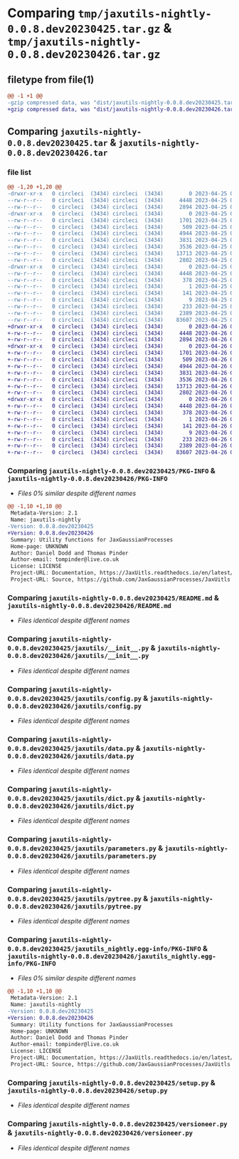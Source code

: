 # Comparing `tmp/jaxutils-nightly-0.0.8.dev20230425.tar.gz` & `tmp/jaxutils-nightly-0.0.8.dev20230426.tar.gz`

## filetype from file(1)

```diff
@@ -1 +1 @@
-gzip compressed data, was "dist/jaxutils-nightly-0.0.8.dev20230425.tar", last modified: Tue Apr 25 00:06:31 2023, max compression
+gzip compressed data, was "dist/jaxutils-nightly-0.0.8.dev20230426.tar", last modified: Wed Apr 26 00:06:37 2023, max compression
```

## Comparing `jaxutils-nightly-0.0.8.dev20230425.tar` & `jaxutils-nightly-0.0.8.dev20230426.tar`

### file list

```diff
@@ -1,20 +1,20 @@
-drwxr-xr-x   0 circleci  (3434) circleci  (3434)        0 2023-04-25 00:06:31.626845 jaxutils-nightly-0.0.8.dev20230425/
--rw-r--r--   0 circleci  (3434) circleci  (3434)     4448 2023-04-25 00:06:31.626845 jaxutils-nightly-0.0.8.dev20230425/PKG-INFO
--rw-r--r--   0 circleci  (3434) circleci  (3434)     2894 2023-04-25 00:06:26.000000 jaxutils-nightly-0.0.8.dev20230425/README.md
-drwxr-xr-x   0 circleci  (3434) circleci  (3434)        0 2023-04-25 00:06:31.630845 jaxutils-nightly-0.0.8.dev20230425/jaxutils/
--rw-r--r--   0 circleci  (3434) circleci  (3434)     1701 2023-04-25 00:06:26.000000 jaxutils-nightly-0.0.8.dev20230425/jaxutils/__init__.py
--rw-r--r--   0 circleci  (3434) circleci  (3434)      509 2023-04-25 00:06:31.630845 jaxutils-nightly-0.0.8.dev20230425/jaxutils/_version.py
--rw-r--r--   0 circleci  (3434) circleci  (3434)     4944 2023-04-25 00:06:26.000000 jaxutils-nightly-0.0.8.dev20230425/jaxutils/config.py
--rw-r--r--   0 circleci  (3434) circleci  (3434)     3831 2023-04-25 00:06:26.000000 jaxutils-nightly-0.0.8.dev20230425/jaxutils/data.py
--rw-r--r--   0 circleci  (3434) circleci  (3434)     3536 2023-04-25 00:06:26.000000 jaxutils-nightly-0.0.8.dev20230425/jaxutils/dict.py
--rw-r--r--   0 circleci  (3434) circleci  (3434)    13713 2023-04-25 00:06:26.000000 jaxutils-nightly-0.0.8.dev20230425/jaxutils/parameters.py
--rw-r--r--   0 circleci  (3434) circleci  (3434)     2802 2023-04-25 00:06:26.000000 jaxutils-nightly-0.0.8.dev20230425/jaxutils/pytree.py
-drwxr-xr-x   0 circleci  (3434) circleci  (3434)        0 2023-04-25 00:06:31.626845 jaxutils-nightly-0.0.8.dev20230425/jaxutils_nightly.egg-info/
--rw-r--r--   0 circleci  (3434) circleci  (3434)     4448 2023-04-25 00:06:31.000000 jaxutils-nightly-0.0.8.dev20230425/jaxutils_nightly.egg-info/PKG-INFO
--rw-r--r--   0 circleci  (3434) circleci  (3434)      378 2023-04-25 00:06:31.000000 jaxutils-nightly-0.0.8.dev20230425/jaxutils_nightly.egg-info/SOURCES.txt
--rw-r--r--   0 circleci  (3434) circleci  (3434)        1 2023-04-25 00:06:31.000000 jaxutils-nightly-0.0.8.dev20230425/jaxutils_nightly.egg-info/dependency_links.txt
--rw-r--r--   0 circleci  (3434) circleci  (3434)      141 2023-04-25 00:06:31.000000 jaxutils-nightly-0.0.8.dev20230425/jaxutils_nightly.egg-info/requires.txt
--rw-r--r--   0 circleci  (3434) circleci  (3434)        9 2023-04-25 00:06:31.000000 jaxutils-nightly-0.0.8.dev20230425/jaxutils_nightly.egg-info/top_level.txt
--rw-r--r--   0 circleci  (3434) circleci  (3434)      233 2023-04-25 00:06:31.626845 jaxutils-nightly-0.0.8.dev20230425/setup.cfg
--rw-r--r--   0 circleci  (3434) circleci  (3434)     2389 2023-04-25 00:06:26.000000 jaxutils-nightly-0.0.8.dev20230425/setup.py
--rw-r--r--   0 circleci  (3434) circleci  (3434)    83607 2023-04-25 00:06:26.000000 jaxutils-nightly-0.0.8.dev20230425/versioneer.py
+drwxr-xr-x   0 circleci  (3434) circleci  (3434)        0 2023-04-26 00:06:37.637065 jaxutils-nightly-0.0.8.dev20230426/
+-rw-r--r--   0 circleci  (3434) circleci  (3434)     4448 2023-04-26 00:06:37.637065 jaxutils-nightly-0.0.8.dev20230426/PKG-INFO
+-rw-r--r--   0 circleci  (3434) circleci  (3434)     2894 2023-04-26 00:06:31.000000 jaxutils-nightly-0.0.8.dev20230426/README.md
+drwxr-xr-x   0 circleci  (3434) circleci  (3434)        0 2023-04-26 00:06:37.641065 jaxutils-nightly-0.0.8.dev20230426/jaxutils/
+-rw-r--r--   0 circleci  (3434) circleci  (3434)     1701 2023-04-26 00:06:31.000000 jaxutils-nightly-0.0.8.dev20230426/jaxutils/__init__.py
+-rw-r--r--   0 circleci  (3434) circleci  (3434)      509 2023-04-26 00:06:37.641065 jaxutils-nightly-0.0.8.dev20230426/jaxutils/_version.py
+-rw-r--r--   0 circleci  (3434) circleci  (3434)     4944 2023-04-26 00:06:31.000000 jaxutils-nightly-0.0.8.dev20230426/jaxutils/config.py
+-rw-r--r--   0 circleci  (3434) circleci  (3434)     3831 2023-04-26 00:06:31.000000 jaxutils-nightly-0.0.8.dev20230426/jaxutils/data.py
+-rw-r--r--   0 circleci  (3434) circleci  (3434)     3536 2023-04-26 00:06:31.000000 jaxutils-nightly-0.0.8.dev20230426/jaxutils/dict.py
+-rw-r--r--   0 circleci  (3434) circleci  (3434)    13713 2023-04-26 00:06:31.000000 jaxutils-nightly-0.0.8.dev20230426/jaxutils/parameters.py
+-rw-r--r--   0 circleci  (3434) circleci  (3434)     2802 2023-04-26 00:06:31.000000 jaxutils-nightly-0.0.8.dev20230426/jaxutils/pytree.py
+drwxr-xr-x   0 circleci  (3434) circleci  (3434)        0 2023-04-26 00:06:37.637065 jaxutils-nightly-0.0.8.dev20230426/jaxutils_nightly.egg-info/
+-rw-r--r--   0 circleci  (3434) circleci  (3434)     4448 2023-04-26 00:06:37.000000 jaxutils-nightly-0.0.8.dev20230426/jaxutils_nightly.egg-info/PKG-INFO
+-rw-r--r--   0 circleci  (3434) circleci  (3434)      378 2023-04-26 00:06:37.000000 jaxutils-nightly-0.0.8.dev20230426/jaxutils_nightly.egg-info/SOURCES.txt
+-rw-r--r--   0 circleci  (3434) circleci  (3434)        1 2023-04-26 00:06:37.000000 jaxutils-nightly-0.0.8.dev20230426/jaxutils_nightly.egg-info/dependency_links.txt
+-rw-r--r--   0 circleci  (3434) circleci  (3434)      141 2023-04-26 00:06:37.000000 jaxutils-nightly-0.0.8.dev20230426/jaxutils_nightly.egg-info/requires.txt
+-rw-r--r--   0 circleci  (3434) circleci  (3434)        9 2023-04-26 00:06:37.000000 jaxutils-nightly-0.0.8.dev20230426/jaxutils_nightly.egg-info/top_level.txt
+-rw-r--r--   0 circleci  (3434) circleci  (3434)      233 2023-04-26 00:06:37.641065 jaxutils-nightly-0.0.8.dev20230426/setup.cfg
+-rw-r--r--   0 circleci  (3434) circleci  (3434)     2389 2023-04-26 00:06:31.000000 jaxutils-nightly-0.0.8.dev20230426/setup.py
+-rw-r--r--   0 circleci  (3434) circleci  (3434)    83607 2023-04-26 00:06:31.000000 jaxutils-nightly-0.0.8.dev20230426/versioneer.py
```

### Comparing `jaxutils-nightly-0.0.8.dev20230425/PKG-INFO` & `jaxutils-nightly-0.0.8.dev20230426/PKG-INFO`

 * *Files 0% similar despite different names*

```diff
@@ -1,10 +1,10 @@
 Metadata-Version: 2.1
 Name: jaxutils-nightly
-Version: 0.0.8.dev20230425
+Version: 0.0.8.dev20230426
 Summary: Utility functions for JaxGaussianProcesses
 Home-page: UNKNOWN
 Author: Daniel Dodd and Thomas Pinder
 Author-email: tompinder@live.co.uk
 License: LICENSE
 Project-URL: Documentation, https://JaxUitls.readthedocs.io/en/latest/
 Project-URL: Source, https://github.com/JaxGaussianProcesses/JaxUitls
```

### Comparing `jaxutils-nightly-0.0.8.dev20230425/README.md` & `jaxutils-nightly-0.0.8.dev20230426/README.md`

 * *Files identical despite different names*

### Comparing `jaxutils-nightly-0.0.8.dev20230425/jaxutils/__init__.py` & `jaxutils-nightly-0.0.8.dev20230426/jaxutils/__init__.py`

 * *Files identical despite different names*

### Comparing `jaxutils-nightly-0.0.8.dev20230425/jaxutils/config.py` & `jaxutils-nightly-0.0.8.dev20230426/jaxutils/config.py`

 * *Files identical despite different names*

### Comparing `jaxutils-nightly-0.0.8.dev20230425/jaxutils/data.py` & `jaxutils-nightly-0.0.8.dev20230426/jaxutils/data.py`

 * *Files identical despite different names*

### Comparing `jaxutils-nightly-0.0.8.dev20230425/jaxutils/dict.py` & `jaxutils-nightly-0.0.8.dev20230426/jaxutils/dict.py`

 * *Files identical despite different names*

### Comparing `jaxutils-nightly-0.0.8.dev20230425/jaxutils/parameters.py` & `jaxutils-nightly-0.0.8.dev20230426/jaxutils/parameters.py`

 * *Files identical despite different names*

### Comparing `jaxutils-nightly-0.0.8.dev20230425/jaxutils/pytree.py` & `jaxutils-nightly-0.0.8.dev20230426/jaxutils/pytree.py`

 * *Files identical despite different names*

### Comparing `jaxutils-nightly-0.0.8.dev20230425/jaxutils_nightly.egg-info/PKG-INFO` & `jaxutils-nightly-0.0.8.dev20230426/jaxutils_nightly.egg-info/PKG-INFO`

 * *Files 0% similar despite different names*

```diff
@@ -1,10 +1,10 @@
 Metadata-Version: 2.1
 Name: jaxutils-nightly
-Version: 0.0.8.dev20230425
+Version: 0.0.8.dev20230426
 Summary: Utility functions for JaxGaussianProcesses
 Home-page: UNKNOWN
 Author: Daniel Dodd and Thomas Pinder
 Author-email: tompinder@live.co.uk
 License: LICENSE
 Project-URL: Documentation, https://JaxUitls.readthedocs.io/en/latest/
 Project-URL: Source, https://github.com/JaxGaussianProcesses/JaxUitls
```

### Comparing `jaxutils-nightly-0.0.8.dev20230425/setup.py` & `jaxutils-nightly-0.0.8.dev20230426/setup.py`

 * *Files identical despite different names*

### Comparing `jaxutils-nightly-0.0.8.dev20230425/versioneer.py` & `jaxutils-nightly-0.0.8.dev20230426/versioneer.py`

 * *Files identical despite different names*

